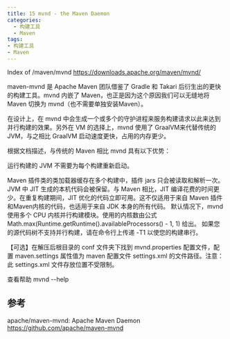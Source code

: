 ```yaml
---
title: 15 mvnd - the Maven Daemon
categories:
  - 构建工具
  - Maven
tags:
- 构建工具
- Maven
---
```


Index of /maven/mvnd
<https://downloads.apache.org/maven/mvnd/>

maven-mvnd 是 Apache Maven 团队借鉴了 Gradle 和 Takari 后衍生出的更快的构建工具。mvnd 内嵌了 Maven，也正是因为这个原因我们可以无缝地将 Maven 切换为 mvnd（也不需要单独安装Maven）。

在设计上，在 mvnd 中会生成一个或多个的守护进程来服务构建请求以此来达到并行构建的效果。另外在 VM 的选择上，mvnd 使用了 GraalVM来代替传统的 JVM，与之相比 GraalVM 启动速度更快，占用的内存更少。

根据文档描述，与传统的 Maven 相比 mvnd 具有以下优势：

运行构建的 JVM 不需要为每个构建重新启动。

Maven 插件类的类加载器缓存在多个构建中，插件 jars 只会被读取和解析一次。
JVM 中 JIT 生成的本机代码会被保留。与 Maven 相比，JIT 编译花费的时间更少。在重复构建期间，JIT 优化的代码立即可用。这不仅适用于来自 Maven 插件和Maven内核的代码，也适用于来自 JDK 本身的所有代码。
默认情况下，mvnd 使用多个 CPU 内核并行构建模块。使用的内核数由公式 Math.max(Runtime.getRuntime().availableProcessors() - 1, 1) 给出。 如果您的源代码树不支持并行构建，请在命令行上传递 -T1 以使您的构建串行。

【可选】在解压后根目录的 conf 文件夹下找到 mvnd.properties 配置文件，配置 maven.settings 属性值为 maven 配置文件 settings.xml 的文件路径。注意：此 settings.xml 文件存放位置不受限制。

查看帮助
mvnd --help

## 参考

apache/maven-mvnd: Apache Maven Daemon
<https://github.com/apache/maven-mvnd>
